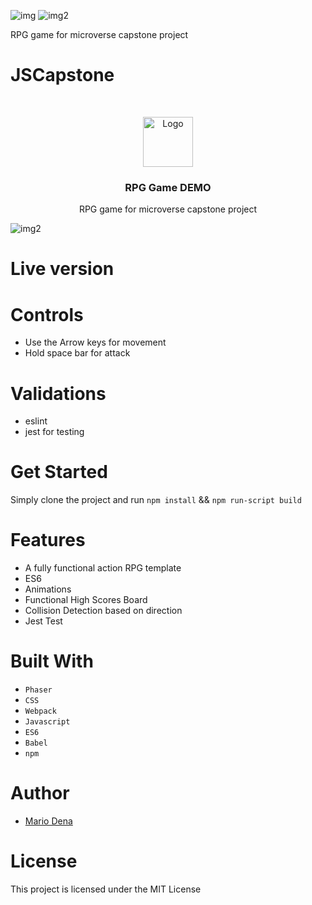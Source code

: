 ![img](https://img.shields.io/github/issues/MarioDena/Responsive-Design)
![img2](https://img.shields.io/github/license/MarioDena/Responsive-Design)

RPG game for microverse capstone project

# JSCapstone
<br />
<p align="center">
  <a href="https://github.com/MarioDena">
    <img src="https://mariodena.github.io/blog/assets/img/sample/Logo.jpg" alt="Logo" width="80" height="80">
  </a>

  <h3 align="center">
	 RPG Game DEMO
  </h3>

  <p align="center">RPG game for microverse capstone project<p>

  ![img2](https://raw.githubusercontent.com/MarioDena/reviewImages/master/apr2020/img8.png)

# Live version



# Controls

* Use the Arrow keys for movement
* Hold space bar for attack

# Validations

- eslint
- jest for testing

# Get Started

Simply clone the project and run `npm install` && `npm run-script build`


# Features

* A fully functional action RPG template
* ES6
* Animations
* Functional High Scores Board
* Collision Detection based on direction  
* Jest Test


# Built With

* `Phaser` 
* `CSS` 
* `Webpack` 
* `Javascript`
* `ES6`
* `Babel`
* `npm`


# Author

* [Mario Dena](https://github.com/MarioDena)

# License

This project is licensed under the MIT License

